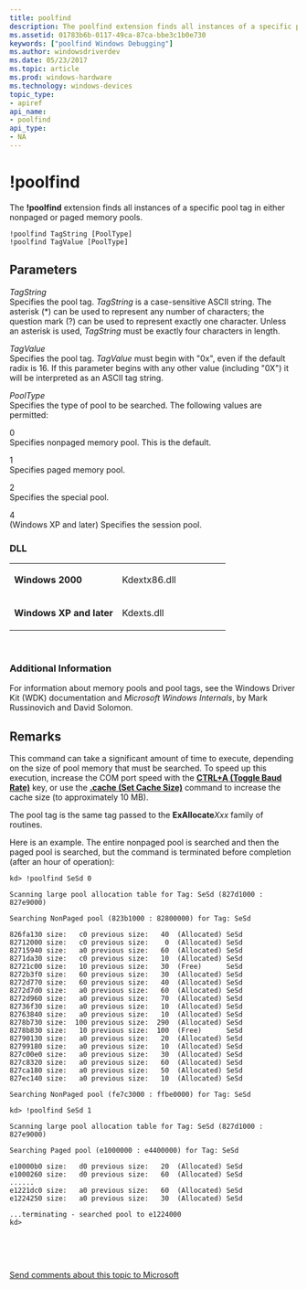 ```yaml
---
title: poolfind
description: The poolfind extension finds all instances of a specific pool tag in either nonpaged or paged memory pools.
ms.assetid: 01783b6b-0117-49ca-87ca-bbe3c1b0e730
keywords: ["poolfind Windows Debugging"]
ms.author: windowsdriverdev
ms.date: 05/23/2017
ms.topic: article
ms.prod: windows-hardware
ms.technology: windows-devices
topic_type:
- apiref
api_name:
- poolfind
api_type:
- NA
---
```


# !poolfind


The **!poolfind** extension finds all instances of a specific pool tag in either nonpaged or paged memory pools.

```
!poolfind TagString [PoolType] 
!poolfind TagValue [PoolType] 
```

## <span id="ddk__poolfind_dbg"></span><span id="DDK__POOLFIND_DBG"></span>Parameters


<span id="_______TagString______"></span><span id="_______tagstring______"></span><span id="_______TAGSTRING______"></span> *TagString*   
Specifies the pool tag. *TagString* is a case-sensitive ASCII string. The asterisk (\*) can be used to represent any number of characters; the question mark (?) can be used to represent exactly one character. Unless an asterisk is used, *TagString* must be exactly four characters in length.

<span id="_______TagValue______"></span><span id="_______tagvalue______"></span><span id="_______TAGVALUE______"></span> *TagValue*   
Specifies the pool tag. *TagValue* must begin with "0x", even if the default radix is 16. If this parameter begins with any other value (including "0X") it will be interpreted as an ASCII tag string.

<span id="_______PoolType______"></span><span id="_______pooltype______"></span><span id="_______POOLTYPE______"></span> *PoolType*   
Specifies the type of pool to be searched. The following values are permitted:

<span id="0"></span>0  
Specifies nonpaged memory pool. This is the default.

<span id="1"></span>1  
Specifies paged memory pool.

<span id="2"></span>2  
Specifies the special pool.

<span id="4"></span>4  
(Windows XP and later) Specifies the session pool.

### <span id="DLL"></span><span id="dll"></span>DLL

<table>
<colgroup>
<col width="50%" />
<col width="50%" />
</colgroup>
<tbody>
<tr class="odd">
<td align="left"><p><strong>Windows 2000</strong></p></td>
<td align="left"><p>Kdextx86.dll</p></td>
</tr>
<tr class="even">
<td align="left"><p><strong>Windows XP and later</strong></p></td>
<td align="left"><p>Kdexts.dll</p></td>
</tr>
</tbody>
</table>

 

### <span id="Additional_Information"></span><span id="additional_information"></span><span id="ADDITIONAL_INFORMATION"></span>Additional Information

For information about memory pools and pool tags, see the Windows Driver Kit (WDK) documentation and *Microsoft Windows Internals*, by Mark Russinovich and David Solomon.

Remarks
-------

This command can take a significant amount of time to execute, depending on the size of pool memory that must be searched. To speed up this execution, increase the COM port speed with the [**CTRL+A (Toggle Baud Rate)**](ctrl-a--toggle-baud-rate-.md) key, or use the [**.cache (Set Cache Size)**](-cache--set-cache-size-.md) command to increase the cache size (to approximately 10 MB).

The pool tag is the same tag passed to the **ExAllocate***Xxx* family of routines.

Here is an example. The entire nonpaged pool is searched and then the paged pool is searched, but the command is terminated before completion (after an hour of operation):

```
kd> !poolfind SeSd 0

Scanning large pool allocation table for Tag: SeSd (827d1000 : 827e9000)

Searching NonPaged pool (823b1000 : 82800000) for Tag: SeSd

826fa130 size:   c0 previous size:   40  (Allocated) SeSd
82712000 size:   c0 previous size:    0  (Allocated) SeSd
82715940 size:   a0 previous size:   60  (Allocated) SeSd
8271da30 size:   c0 previous size:   10  (Allocated) SeSd
82721c00 size:   10 previous size:   30  (Free)      SeSd
8272b3f0 size:   60 previous size:   30  (Allocated) SeSd
8272d770 size:   60 previous size:   40  (Allocated) SeSd
8272d7d0 size:   a0 previous size:   60  (Allocated) SeSd
8272d960 size:   a0 previous size:   70  (Allocated) SeSd
82736f30 size:   a0 previous size:   10  (Allocated) SeSd
82763840 size:   a0 previous size:   10  (Allocated) SeSd
8278b730 size:  100 previous size:  290  (Allocated) SeSd
8278b830 size:   10 previous size:  100  (Free)      SeSd
82790130 size:   a0 previous size:   20  (Allocated) SeSd
82799180 size:   a0 previous size:   10  (Allocated) SeSd
827c00e0 size:   a0 previous size:   30  (Allocated) SeSd
827c8320 size:   a0 previous size:   60  (Allocated) SeSd
827ca180 size:   a0 previous size:   50  (Allocated) SeSd
827ec140 size:   a0 previous size:   10  (Allocated) SeSd

Searching NonPaged pool (fe7c3000 : ffbe0000) for Tag: SeSd

kd> !poolfind SeSd 1

Scanning large pool allocation table for Tag: SeSd (827d1000 : 827e9000)

Searching Paged pool (e1000000 : e4400000) for Tag: SeSd

e10000b0 size:   d0 previous size:   20  (Allocated) SeSd
e1000260 size:   d0 previous size:   60  (Allocated) SeSd
......
e1221dc0 size:   a0 previous size:   60  (Allocated) SeSd
e1224250 size:   a0 previous size:   30  (Allocated) SeSd

...terminating - searched pool to e1224000
kd> 
```

 

 

[Send comments about this topic to Microsoft](mailto:wsddocfb@microsoft.com?subject=Documentation%20feedback%20[debugger\debugger]:%20!poolfind%20%20RELEASE:%20%285/15/2017%29&body=%0A%0APRIVACY%20STATEMENT%0A%0AWe%20use%20your%20feedback%20to%20improve%20the%20documentation.%20We%20don't%20use%20your%20email%20address%20for%20any%20other%20purpose,%20and%20we'll%20remove%20your%20email%20address%20from%20our%20system%20after%20the%20issue%20that%20you're%20reporting%20is%20fixed.%20While%20we're%20working%20to%20fix%20this%20issue,%20we%20might%20send%20you%20an%20email%20message%20to%20ask%20for%20more%20info.%20Later,%20we%20might%20also%20send%20you%20an%20email%20message%20to%20let%20you%20know%20that%20we've%20addressed%20your%20feedback.%0A%0AFor%20more%20info%20about%20Microsoft's%20privacy%20policy,%20see%20http://privacy.microsoft.com/default.aspx. "Send comments about this topic to Microsoft")




